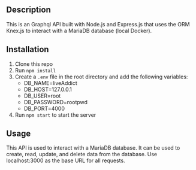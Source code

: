 ## Description

This is an Graphql API built with Node.js and Express.js that uses the ORM Knex.js to interact with a MariaDB database (local Docker).

## Installation

1. Clone this repo
2. Run `npm install`
3. Create a `.env` file in the root directory and add the following variables:
    - DB_NAME=liveAddict
    - DB_HOST=127.0.0.1
    - DB_USER=root
    - DB_PASSWORD=rootpwd
    - DB_PORT=4000
4. Run `npm start` to start the server

## Usage

This API is used to interact with a MariaDB database. It can be used to create, read, update, and delete data from the database.
Use localhost:3000 as the base URL for all requests.
